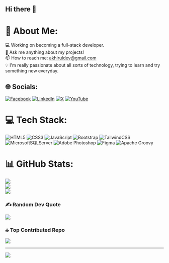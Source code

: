 ## Hi there 👋

# 💫 About Me:
💻 Working on becoming a full-stack developer.<br>💬 Ask me anything about my projects!<br>📫 How to reach me: akhiruldev@gmail.com<br>💡 I'm really passionate about all sorts of technology, trying to learn and try something new everyday.


## 🌐 Socials:
[![Facebook](https://img.shields.io/badge/Facebook-%231877F2.svg?logo=Facebook&logoColor=white)](https://facebook.com/https://www.facebook.com/@mehedi.hassan.687816/?mibextid=ZbWKwL) [![LinkedIn](https://img.shields.io/badge/LinkedIn-%230077B5.svg?logo=linkedin&logoColor=white)](https://linkedin.com/in/https://www.linkedin.com/in/akhirul-dev-54962033a/) [![X](https://img.shields.io/badge/X-black.svg?logo=X&logoColor=white)](https://x.com/https://x.com/AkhirulDev) [![YouTube](https://img.shields.io/badge/YouTube-%23FF0000.svg?logo=YouTube&logoColor=white)](https://youtube.com/@https://www.youtube.com/@S.AProgrammers) 

# 💻 Tech Stack:
![HTML5](https://img.shields.io/badge/html5-%23E34F26.svg?style=for-the-badge&logo=html5&logoColor=white) ![CSS3](https://img.shields.io/badge/css3-%231572B6.svg?style=for-the-badge&logo=css3&logoColor=white) ![JavaScript](https://img.shields.io/badge/javascript-%23323330.svg?style=for-the-badge&logo=javascript&logoColor=%23F7DF1E) ![Bootstrap](https://img.shields.io/badge/bootstrap-%238511FA.svg?style=for-the-badge&logo=bootstrap&logoColor=white) ![TailwindCSS](https://img.shields.io/badge/tailwindcss-%2338B2AC.svg?style=for-the-badge&logo=tailwind-css&logoColor=white) ![MicrosoftSQLServer](https://img.shields.io/badge/Microsoft%20SQL%20Server-CC2927?style=for-the-badge&logo=microsoft%20sql%20server&logoColor=white) ![Adobe Photoshop](https://img.shields.io/badge/adobe%20photoshop-%2331A8FF.svg?style=for-the-badge&logo=adobe%20photoshop&logoColor=white) ![Figma](https://img.shields.io/badge/figma-%23F24E1E.svg?style=for-the-badge&logo=figma&logoColor=white) ![Apache Groovy](https://img.shields.io/badge/Apache%20Groovy-4298B8.svg?style=for-the-badge&logo=Apache+Groovy&logoColor=white)
# 📊 GitHub Stats:
![](https://github-readme-stats.vercel.app/api?username=MH-akhirul&theme=radical&hide_border=false&include_all_commits=true&count_private=false)<br/>
![](https://github-readme-streak-stats.herokuapp.com/?user=MH-akhirul&theme=radical&hide_border=false)<br/>
![](https://github-readme-stats.vercel.app/api/top-langs/?username=MH-akhirul&theme=radical&hide_border=false&include_all_commits=true&count_private=false&layout=compact)

### ✍️ Random Dev Quote
![](https://quotes-github-readme.vercel.app/api?type=vetical&theme=radical)

### 🔝 Top Contributed Repo
![](https://github-contributor-stats.vercel.app/api?username=MH-akhirul&limit=5&theme=dark&combine_all_yearly_contributions=true)

---
[![](https://visitcount.itsvg.in/api?id=MH-akhirul&icon=0&color=0)](https://visitcount.itsvg.in)

<!-- Proudly created with GPRM ( https://gprm.itsvg.in ) -->
